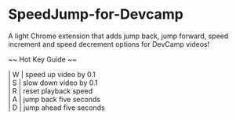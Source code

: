 # SpeedJump-for-Devcamp

A light Chrome extension that adds
jump back,
jump forward,
speed increment
and speed decrement options for DevCamp videos!


~~ Hot Key Guide ~~

| W | speed up video by 0.1     
| S | slow down video by 0.1   
| R | reset playback speed    
| A | jump back five seconds  
| D | jump ahead five seconds 

